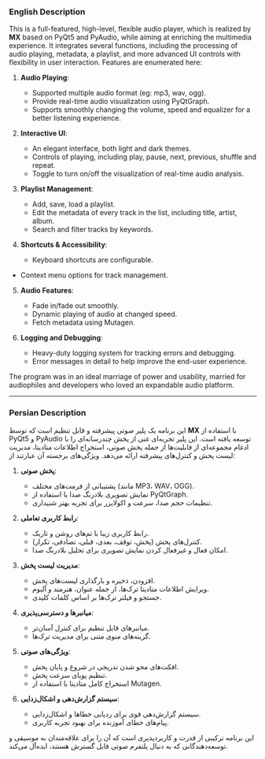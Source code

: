 

### English Description
This is a full-featured, high-level, flexible audio player, which is realized by **MX** based on PyQt5 and PyAudio, while aiming at enriching the multimedia experience. It integrates several functions, including the processing of audio playing, metadata, a playlist, and more advanced UI controls with flexibility in user interaction. Features are enumerated here:

1. **Audio Playing**:
	* Supported multiple audio format (eg: mp3, wav, ogg).
	* Provide real-time audio visualization using PyQtGraph.
	* Supports smoothly changing the volume, speed and equalizer for a better listening experience.

2. **Interactive UI**:
	* An elegant interface, both light and dark themes.
	* Controls of playing, including play, pause, next, previous, shuffle and repeat.
	* Toggle to turn on/off the visualization of real-time audio analysis.

3. **Playlist Management**:
	* Add, save, load a playlist.
	* Edit the metadata of every track in the list, including title, artist, album.
	* Search and filter tracks by keywords.

4. **Shortcuts & Accessibility**:
	* Keyboard shortcuts are configurable.
- Context menu options for track management.

5. **Audio Features**:
    - Fade in/fade out smoothly.
    - Dynamic playing of audio at changed speed.
    - Fetch metadata using Mutagen.

6. **Logging and Debugging**:
    - Heavy-duty logging system for tracking errors and debugging.
    - Error messages in detail to help improve the end-user experience.

The program was in an ideal marriage of power and usability, married for audiophiles and developers who loved an expandable audio platform.

---

### Persian Description
این برنامه یک پلیر صوتی پیشرفته و قابل تنظیم است که توسط **MX** با استفاده از PyQt5 و PyAudio توسعه یافته است. این پلیر تجربه‌ای غنی از پخش چندرسانه‌ای را با ادغام مجموعه‌ای از قابلیت‌ها از جمله پخش صوتی، استخراج اطلاعات متادیتا، مدیریت لیست پخش و کنترل‌های پیشرفته ارائه می‌دهد. ویژگی‌های برجسته آن عبارتند از:

1. **پخش صوتی**:
   - پشتیبانی از فرمت‌های مختلف (مانند MP3، WAV، OGG).
   - نمایش تصویری بلادرنگ صدا با استفاده از PyQtGraph.
   - تنظیمات حجم صدا، سرعت و اکولایزر برای تجربه بهتر شنیداری.

2. **رابط کاربری تعاملی**:
   - رابط کاربری زیبا با تم‌های روشن و تاریک.
   - کنترل‌های پخش (پخش، توقف، بعدی، قبلی، تصادفی، تکرار).
   - امکان فعال و غیرفعال کردن نمایش تصویری برای تحلیل بلادرنگ صدا.

3. **مدیریت لیست پخش**:
   - افزودن، ذخیره و بارگذاری لیست‌های پخش.
   - ویرایش اطلاعات متادیتا ترک‌ها، از جمله عنوان، هنرمند و آلبوم.
   - جستجو و فیلتر ترک‌ها بر اساس کلمات کلیدی.

4. **میانبرها و دسترسی‌پذیری**:
   - میانبرهای قابل تنظیم برای کنترل آسان‌تر.
   - گزینه‌های منوی متنی برای مدیریت ترک‌ها.

5. **ویژگی‌های صوتی**:
   - افکت‌های محو شدن تدریجی در شروع و پایان پخش.
   - تنظیم پویای سرعت پخش.
   - استخراج کامل متادیتا با استفاده از Mutagen.

6. **سیستم گزارش‌دهی و اشکال‌زدایی**:
   - سیستم گزارش‌دهی قوی برای ردیابی خطاها و اشکال‌زدایی.
   - پیام‌های خطای آموزنده برای بهبود تجربه کاربری.

این برنامه ترکیبی از قدرت و کاربردپذیری است که آن را برای علاقه‌مندان به موسیقی و توسعه‌دهندگانی که به دنبال پلتفرم صوتی قابل گسترش هستند، ایده‌آل می‌کند.
